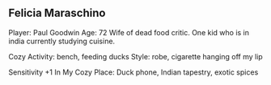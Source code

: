 ## Felicia Maraschino
Player: Paul Goodwin
Age: 72
Wife of dead food critic. One kid who is in india currently studying cuisine.

Cozy Activity: bench, feeding ducks
Style: robe, cigarette hanging off my lip

Sensitivity +1
In My Cozy Place: Duck phone, Indian tapestry, exotic spices